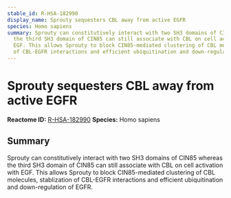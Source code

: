 ```yaml
---
stable_id: R-HSA-182990
display_name: Sprouty sequesters CBL away from active EGFR
species: Homo sapiens
summary: Sprouty can constitutively interact with two SH3 domains of CIN85 whereas
  the third SH3 domain of CIN85 can still associate with CBL on cell activation with
  EGF. This allows Sprouty to block CIN85-mediated clustering of CBL molecules, stablization
  of CBL-EGFR interactions and efficient ubiquitination and down-regulation of EGFR.
---
```


# Sprouty sequesters CBL away from active EGFR
**Reactome ID:** [R-HSA-182990](https://reactome.org/content/detail/R-HSA-182990)
**Species:** Homo sapiens

## Summary

Sprouty can constitutively interact with two SH3 domains of CIN85 whereas the third SH3 domain of CIN85 can still associate with CBL on cell activation with EGF. This allows Sprouty to block CIN85-mediated clustering of CBL molecules, stablization of CBL-EGFR interactions and efficient ubiquitination and down-regulation of EGFR.
